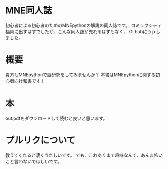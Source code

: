 # MNE同人誌
初心者による初心者のためのMNEpythonの解説の同人誌です。
コミックシティ福岡に出すはずでしたが、こんな同人誌が売れるはずもなく、
Githubにうｐしました。

# 概要
貴方もMNEpythonで脳研究をしてみませんか？
本書はMNEpythonに関する初心者向け和書です！

# 本
out.pdfをダウンロードして読むと良いと思います。

# プルリクについて
教えてくれると凄くうれしいです。
でも、これあくまで趣味なんで、あんま怖いこと言わないでほしいです。
